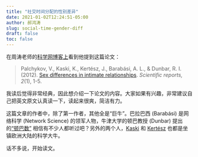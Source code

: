 ```yaml
---
title: "社交时间分配的性别差异"
date: 2021-01-02T12:24:51-05:00
author: 郝鸿涛
slug: social-time-gender-diff
draft: false
toc: false
---
```

在周涛老师的[科学网博客上](http://blog.sciencenet.cn/blog-3075-676890.html)看到他提到这篇论文：

>Palchykov, V., Kaski, K., Kertész, J., Barabási, A. L., & Dunbar, R. I. (2012). [Sex differences in intimate relationships](https://www.nature.com/articles/srep00370?message-global=remove&viewType=Print&viewClass=Print). *Scientific reports, 2*(1), 1-5. 

我读后觉得非常经典，因此想介绍一下论文的内容。大家如果有兴趣，非常建议自己把英文原文认真读一下，读起来很爽，简洁有力。

这篇文章的作者中，除了第一作者，其他全是“巨牛”。巴拉巴西 (Barabási) 是网络科学 (Network Science) 的领军人物，牛津大学的顿巴教授 (Dunbar) 提出的[“顿巴数”](https://baike.baidu.com/item/150%E5%AE%9A%E5%BE%8B/2112262) 相信有不少人都听过吧？另外的两个人，[Kaski](https://scholar.google.com/citations?user=Cpay6fYAAAAJ&hl=en&oi=sra) 和 [Kertész](https://scholar.google.com/citations?user=KVaEpnkAAAAJ&hl=en&oi=sra) 也都是坐镇欧洲大陆的科学大牛。

话不多说，开始读文。

